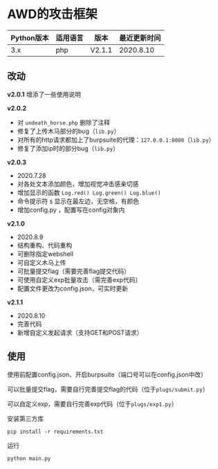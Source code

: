 # AWD的攻击框架

| Python版本 | 适用语言 | 版本   | 最近更新时间 |
| ---------- | -------- | ------ | ------------ |
| 3.x        | php      | V2.1.1 | 2020.8.10    |


## 改动
**v2.0.1**
增添了一些使用说明

**v2.0.2**

- 对 `undeath_horse.php` 删除了注释
- 修复了上传木马部分的bug（`lib.py`）
- 对所有的http请求都加上了burpsuite的代理：`127.0.0.1:8080`（`lib.py`）
- 修复了添加ip时的部分bug（`lib.py`）

**v2.0.3**

- 2020.7.28
- 对各处文本添加颜色，增加视觉冲击感亲切感
- 增加显示的函数 `Log.red() Log.green() Log.blue()`
- 命令提示符 `$` 显示在最左边，无空格，有颜色
- 增加config.py ，配置写在config对象内


**v2.1.0**
- 2020.8.9
- 结构重构、代码重构
- 可删除指定webshell
- 可自定义木马上传
- 可批量提交flag（需要完善flag提交代码）
- 可使用自定义exp批量攻击（需完善exp代码）
- 配置文件更改为config.json，可实时更新

**v2.1.1**

- 2020.8.10
- 完善代码
- 新增自定义发起请求（支持GET和POST请求）


## 使用

使用前配置config.json、开启burpsuite（端口号可以在config.json中改）

可以批量提交flag，需要自行完善提交flag的代码（位于`plugs/submit.py`）

可以自定义exp，需要自行完善exp代码（位于`plugs/exp1.py`）


安装第三方库

```
pip install -r requirements.txt
```

运行

```
python main.py
```

